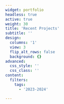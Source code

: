 ```yaml
---
widget: portfolio
headless: true
active: true
weight: 30
title: 'Recent Projects'
subtitle: ''
design:
  columns: '1'
  view: 3
  flip_alt_rows: false
  background: {}
advanced:
  css_style: ''
  css_class: ''
content:
  filters:
    tags:
      - '2023-2024'

---
```


